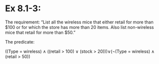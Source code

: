# Ex 8.1-3: #

The requirement: “List all the wireless mice that either retail for more than $100 or for which the store has more than 20 items. Also list non-wireless mice that retail for more than $50.”

The predicate: 

((Type = wireless) ∧ ((retail > 100) ∨ (stock > 20)))∨(¬(Type = wireless) ∧ (retail > 50))